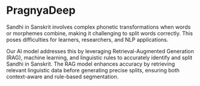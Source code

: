 # PragnyaDeep

Sandhi in Sanskrit involves complex phonetic transformations when words or morphemes 
combine, making it challenging to split words correctly. This poses difficulties for learners, 
researchers, and NLP applications.   
 
Our AI model addresses this by leveraging Retrieval-Augmented Generation (RAG), machine 
learning, and linguistic rules to accurately identify and split Sandhi in Sanskrit. The RAG model 
enhances accuracy by retrieving relevant linguistic data before generating precise splits, 
ensuring both context-aware and rule-based segmentation.
